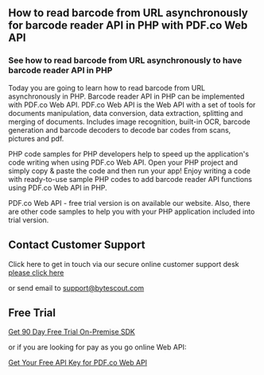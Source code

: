 ## How to read barcode from URL asynchronously for barcode reader API in PHP with PDF.co Web API

### See how to read barcode from URL asynchronously to have barcode reader API in PHP

Today you are going to learn how to read barcode from URL asynchronously in PHP. Barcode reader API in PHP can be implemented with PDF.co Web API. PDF.co Web API is the Web API with a set of tools for documents manipulation, data conversion, data extraction, splitting and merging of documents. Includes image recognition, built-in OCR, barcode generation and barcode decoders to decode bar codes from scans, pictures and pdf.

PHP code samples for PHP developers help to speed up the application's code writing when using PDF.co Web API. Open your PHP project and simply copy & paste the code and then run your app! Enjoy writing a code with ready-to-use sample PHP codes to add barcode reader API functions using PDF.co Web API in PHP.

PDF.co Web API - free trial version is on available our website. Also, there are other code samples to help you with your PHP application included into trial version.

## Contact Customer Support

Click here to get in touch via our secure online customer support desk [please click here](https://bytescout.zendesk.com/hc/en-us/requests/new?subject=PDF.co%20Web%20API%20Question)

or send email to [support@bytescout.com](mailto:support@bytescout.com?subject=PDF.co%20Web%20API%20Question) 

## Free Trial

[Get 90 Day Free Trial On-Premise SDK](https://bytescout.com/download/web-installer?utm_source=github-readme)

or if you are looking for pay as you go online Web API:

[Get Your Free API Key for PDF.co Web API](https://pdf.co/documentation/api?utm_source=github-readme)